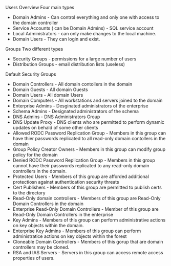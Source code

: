 Users Overview
Four main types
- Domain Admins - Can control everything and only one with access to the domain controller
- Service Accounts ( can be Domain Admins) - SQL service account
- Local Administrators - can only make changes to the local machine.
- Domain Users - They can login and exist.

Groups
Two different types
- Security Groups - permissions for a large number of users
- Distribution Groups - email distribution lists (useless)

Default Security Groups
- Domain Controllers - All domain contollers in the domain
- Domain Guests - All domain Guests
- Domain Users - All domain Users
- Domain Computers - All workstations and servers joined to the domain
- Enterprise Admins - Desginated administrators of the enterprise
- Schema Admins - Designated administrators of the schema
- DNS Admins - DNS Administrators Group
- DNS Update Proxy - DNS clients who are permitted to perform dynamic updates on behald of some other clients
- Allowed RODC Password Replication Group - Members in this group can have thier passwords replicated to all read-only domain contollers in the domain
- Group Policy Creator Owners - Members in this group can modify group policy for the domain
- Denied RODC Password Replication Group - Members in this group cannot have their passwords replicated to any read-only domain controllers in the domain.
- Protected Users - Members of this group are afforded additional protectiosn against authentication security threats
- Cert Publishers - Members of this group are permitted to publish certs to the directory
- Read-Only domain controllers - Members of this group are Read-Only Domain Controllers in the domain
- Enterprise Read-Only Domain Controllers - Member of this group are Read-Only Domain Controllers in the enterprise
- Key Admins - Members of this group can perform administrative actions on key objects within the domain.
- Enterprise Key Admins - Members of this group can perform administratice actions on key objects within the forest
- Cloneable Domain Controllers - Members of this gorup that are domain controllers may be cloned.
- RSA and IAS Servers - Servers in this group can access remote access properties of users.